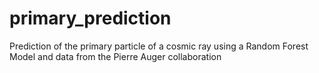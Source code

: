 # primary_prediction
Prediction of the primary particle of a cosmic ray using a Random Forest Model and data from the Pierre Auger collaboration
